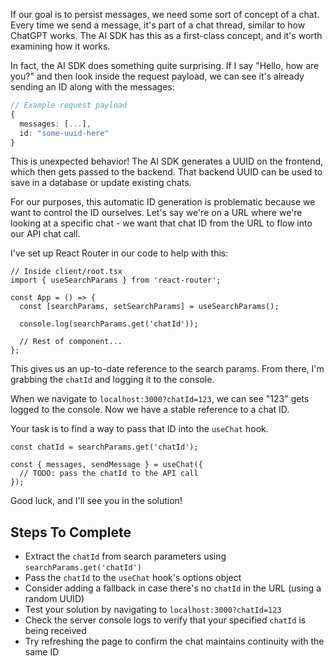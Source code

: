 If our goal is to persist messages, we need some sort of concept of a chat. Every time we send a message, it's part of a chat thread, similar to how ChatGPT works. The AI SDK has this as a first-class concept, and it's worth examining how it works.

In fact, the AI SDK does something quite surprising. If I say "Hello, how are you?" and then look inside the request payload, we can see it's already sending an ID along with the messages:

```ts
// Example request payload
{
  messages: [...],
  id: "some-uuid-here"
}
```

This is unexpected behavior! The AI SDK generates a UUID on the frontend, which then gets passed to the backend. That backend UUID can be used to save in a database or update existing chats.

For our purposes, this automatic ID generation is problematic because we want to control the ID ourselves. Let's say we're on a URL where we're looking at a specific chat - we want that chat ID from the URL to flow into our API chat call.

I've set up React Router in our code to help with this:

```tsx
// Inside client/root.tsx
import { useSearchParams } from 'react-router';

const App = () => {
  const [searchParams, setSearchParams] = useSearchParams();

  console.log(searchParams.get('chatId'));

  // Rest of component...
};
```

This gives us an up-to-date reference to the search params. From there, I'm grabbing the `chatId` and logging it to the console.

When we navigate to `localhost:3000?chatId=123`, we can see "123" gets logged to the console. Now we have a stable reference to a chat ID.

Your task is to find a way to pass that ID into the `useChat` hook.

```tsx
const chatId = searchParams.get('chatId');

const { messages, sendMessage } = useChat({
  // TODO: pass the chatId to the API call
});
```

Good luck, and I'll see you in the solution!

## Steps To Complete

- Extract the `chatId` from search parameters using `searchParams.get('chatId')`
- Pass the `chatId` to the `useChat` hook's options object
- Consider adding a fallback in case there's no `chatId` in the URL (using a random UUID)
- Test your solution by navigating to `localhost:3000?chatId=123`
- Check the server console logs to verify that your specified `chatId` is being received
- Try refreshing the page to confirm the chat maintains continuity with the same ID
